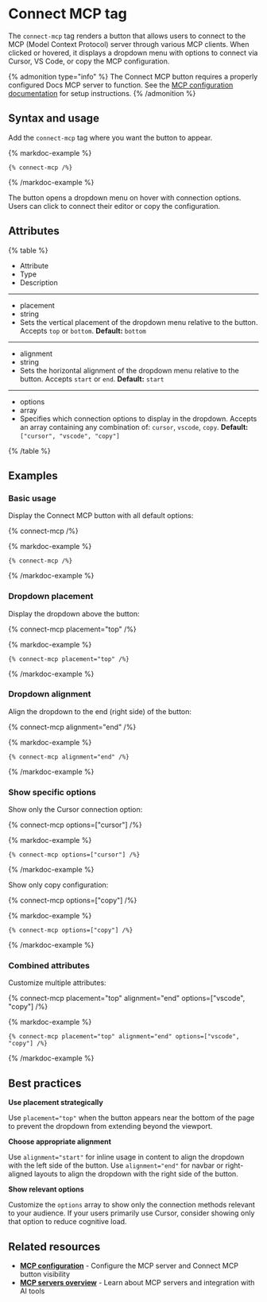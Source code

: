 # Connect MCP tag

The `connect-mcp` tag renders a button that allows users to connect to the MCP (Model Context Protocol) server through various MCP clients.
When clicked or hovered, it displays a dropdown menu with options to connect via Cursor, VS Code, or copy the MCP configuration.


{% admonition type="info" %}
The Connect MCP button requires a properly configured Docs MCP server to function.
See the [MCP configuration documentation](../../config/mcp.md) for setup instructions.
{% /admonition %}

## Syntax and usage

Add the `connect-mcp` tag where you want the button to appear.

{% markdoc-example %}
```markdoc {% process=false %}
{% connect-mcp /%}
```
{% /markdoc-example %}

The button opens a dropdown menu on hover with connection options.
Users can click to connect their editor or copy the configuration.

## Attributes

{% table %}

- Attribute
- Type
- Description

---

- placement
- string
- Sets the vertical placement of the dropdown menu relative to the button.
  Accepts `top` or `bottom`.
  **Default:** `bottom`

---

- alignment
- string
- Sets the horizontal alignment of the dropdown menu relative to the button.
  Accepts `start` or `end`.
  **Default:** `start`

---

- options
- array
- Specifies which connection options to display in the dropdown.
  Accepts an array containing any combination of: `cursor`, `vscode`, `copy`.
  **Default:** `["cursor", "vscode", "copy"]`

{% /table %}

## Examples

### Basic usage

Display the Connect MCP button with all default options:

{% connect-mcp /%}


{% markdoc-example %}
```markdoc {% process=false %}
{% connect-mcp /%}
```
{% /markdoc-example %}

### Dropdown placement

Display the dropdown above the button:

{% connect-mcp placement="top" /%}


{% markdoc-example %}
```markdoc {% process=false %}
{% connect-mcp placement="top" /%}
```
{% /markdoc-example %}

### Dropdown alignment

Align the dropdown to the end (right side) of the button:

{% connect-mcp alignment="end" /%}


{% markdoc-example %}
```markdoc {% process=false %}
{% connect-mcp alignment="end" /%}
```
{% /markdoc-example %}

### Show specific options

Show only the Cursor connection option:

{% connect-mcp options=["cursor"] /%}

{% markdoc-example %}


```markdoc {% process=false %}
{% connect-mcp options=["cursor"] /%}
```
{% /markdoc-example %}

Show only copy configuration:

{% connect-mcp options=["copy"] /%}


{% markdoc-example %}
```markdoc {% process=false %}
{% connect-mcp options=["copy"] /%}
```
{% /markdoc-example %}

### Combined attributes

Customize multiple attributes:

{% connect-mcp placement="top" alignment="end" options=["vscode", "copy"] /%}

{% markdoc-example %}


```markdoc {% process=false %}
{% connect-mcp placement="top" alignment="end" options=["vscode", "copy"] /%}
```
{% /markdoc-example %}

## Best practices

**Use placement strategically**

Use `placement="top"` when the button appears near the bottom of the page to prevent the dropdown from extending beyond the viewport.

**Choose appropriate alignment**

Use `alignment="start"` for inline usage in content to align the dropdown with the left side of the button.
Use `alignment="end"` for navbar or right-aligned layouts to align the dropdown with the right side of the button.

**Show relevant options**

Customize the `options` array to show only the connection methods relevant to your audience.
If your users primarily use Cursor, consider showing only that option to reduce cognitive load.

## Related resources

- **[MCP configuration](../../config/mcp.md)** - Configure the MCP server and Connect MCP button visibility
- **[MCP servers overview](../../customization/mcp-server/index.md)** - Learn about MCP servers and integration with AI tools